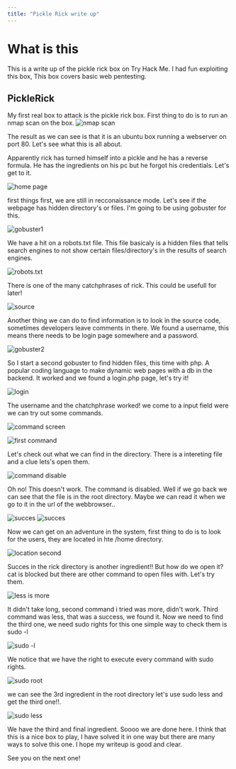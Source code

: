 ```yaml
---
title: "Pickle Rick write up"
---
```

# What is this
This is a write up of the pickle rick box on Try Hack Me. I had fun exploiting this box, This box covers basic web pentesting.


## PickleRick
My first real box to attack is the pickle rick box. First thing to do is to run an nmap scan on the box.
![nmap scan](/pickle-rick/nmap-scan-Pickle-rick.png)

The result as we can see is that it is an ubuntu box running a webserver on port 80. Let's see what this is all about.

Apparently rick has turned himself into a pickle and he has a reverse formula. He has the ingredients on his pc but he forgot his credentials. Let's get to it.

![home page](/pickle-rick/home-page.png)

first things first, we are still in recconaissance mode. Let's see if the webpage has hidden directory's or files. I'm going to be using gobuster for this.

![gobuster1](/pickle-rick/gobuster.png)

We have a hit on a robots.txt file. This file basicaly is a hidden files that tells search engines to not show certain files/directory's in the results of search engines.

![robots.txt](/pickle-rick/Robots-pickle-rick.png)

There is one of the many catchphrases of rick. This could be usefull for later!

![source](/pickle-rick/source-pickle-rick.png)

Another thing we can do to find information is to look in the source code, sometimes developers leave comments in there. We found a username, this means there needs to be login page somewhere and a password.

![gobuster2](/pickle-rick/gobuster-part2-pickle-rick.png)

So I start a second gobuster to find hidden files, this time with php. A popular coding language to make dynamic web pages with a db in the backend. It worked and we found a login.php page, let's try it!

![login](/pickle-rick/login-pickle-rick.png)

The username and the chatchphrase worked! we come to a input field were we can try out some commands.

![command screen](/pickle-rick/portal-pickle-rick.png)

![first command](/pickle-rick/ls-pickle-rick.png)

Let's check out what we can find in the directory. There is a intereting file and a clue lets's open them.

![command disable](/pickle-rick/command-disable-pickle-rick.png)

Oh no! This doesn't work. The command is disabled. Well if we go back we can see that the file is in the root directory. Maybe we can read it when we go to it in the url of the webbrowser..

![succes](/pickle-rick/first-ingredient.png)
![succes](/pickle-rick/clue-pickle-rick.png)

Now we can get on an adventure in the system, first thing to do is to look for the users, they are located in hte /home directory.

![location second](/pickle-rick/found-location-pickle-rick.png)

Succes in the rick directory is another ingredient!! But how do we open it? cat is blocked but there are other command to open files with. Let's try them.

![less is more](/pickle-rick/less-ingredient-pickle-rick.png)

It didn't take long, second command i tried was more, didn't work. Third command was less, that was a success, we found it. Now we need to find the third one, we need sudo rights for this one simple way to check them is sudo -l

![sudo -l](/pickle-rick/sudo-l-pickle-rick.png) 

We notice that we have the right to execute every command with sudo rights.

![sudo root](/pickle-rick/sudo-root-pickle-rick.png)

we can see the 3rd ingredient in the root directory let's use sudo less and get the third one!!.

![sudo less](/pickle-rick/3rd-ingredient-pickle-rick.png)

We have the third and final ingredient. Soooo we are done here. I think that this is a nice box to play, I have solved it in one way but there are many ways to solve this one. I hope my writeup is good and clear.

See you on the next one!
